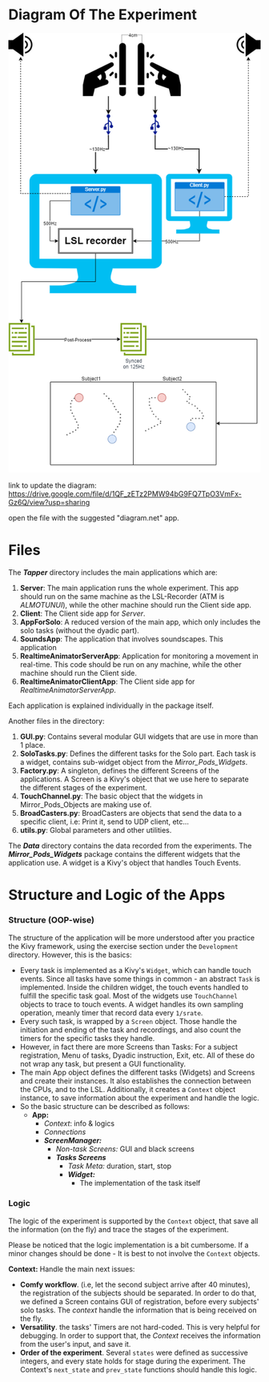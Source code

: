 # Diagram Of The Experiment
![](Diagram.png)

link to update the diagram: https://drive.google.com/file/d/1QF_zETz2PMW94bG9FQ7TpO3VmFx-Gz6Q/view?usp=sharing

open the file with the suggested "diagram.net" app.

# Files

The **_Tapper_** directory includes the main applications which are:
1. **Server**: The main application runs the whole experiment. This app should run on the same machine as the LSL-Recorder (ATM is _ALMOTUNUI_), while the other machine should run the Client side app.
2. **Client**: The Client side app for _Server_.
2. **AppForSolo**: A reduced version of the main app, which only includes the solo tasks (without the dyadic part).
3. **SoundsApp**: The application that involves soundscapes. This application
4. **RealtimeAnimatorServerApp**: Application for monitoring a movement in real-time. This code should be run on any machine, while the other machine should run the Client side.
5. **RealtimeAnimatorClientApp**: The Client side app for _RealtimeAnimatorServerApp_.

Each application is explained individually in the package itself.

Another files in the directory:
1. **GUI.py**: Contains several modular GUI widgets that are use in more than 1 place.
2. **SoloTasks.py**: Defines the different tasks for the Solo part. Each task is a widget, contains sub-widget object from the _Mirror_Pods_Widgets_.
3. **Factory.py**: A singleton, defines the different Screens of the applications. A Screen is a Kivy's object that we use here to separate the different stages of the experiment.
4. **TouchChannel.py**: The basic object that the widgets in Mirror_Pods_Objects are making use of.
5. **BroadCasters.py**: BroadCasters are objects that send the data to a specific client, i.e: Print it, send to UDP client, etc...
6. **utils.py**: Global parameters and other utilities.

The **_Data_** directory contains the data recorded from the experiments.
The **_Mirror_Pods_Widgets_** package contains the different widgets that the application use. A widget is a Kivy's object that handles Touch Events.


# Structure and Logic of the Apps

### Structure (OOP-wise)
The structure of the application will be more understood after you practice the Kivy framework, using the exercise section under the `Development` directory. However, this is the basics:
* Every task is implemented as a Kivy's `Widget`, which can handle touch events. Since all tasks have some things in common - an abstract `Task` is implemented. Inside the children widget, the touch events handled to fulfill the specific task goal. Most of the widgets use `TouchChannel` objects to trace to touch events. A widget handles its own sampling operation, meanly timer that record data every `1/srate`.
* Every such task, is wrapped by a `Screen` object. Those handle the initiation and ending of the task and recordings, and also count the timers for the specific tasks they handle.
* However, in fact there are more Screens than Tasks: For a subject registration, Menu of tasks, Dyadic instruction, Exit, etc. All of these do not wrap any task, but present a GUI functionality.
* The main App object defines the different tasks (Widgets) and Screens and create their instances. It also establishes the connection between the CPUs, and to the LSL. Additionally, it creates a `Context` object instance, to save information about the experiment and handle the logic.
* So the basic structure can be described as follows:
  * **App:**
    * *Context*: info & logics
    * *Connections*
    * _**ScreenManager:**_
      * *Non-task Screens:* GUI and black screens
      * _**Tasks Screens**_
        * *Task Meta:* duration, start, stop
        * _**Widget:**_
          * The implementation of the task itself

### Logic
The logic of the experiment is supported by the `Context` object, that save all the information (on the fly) and trace the stages of the experiment.

Please be noticed that the logic implementation is a bit cumbersome. If a minor changes should be done - It is best to not involve the `Context` objects.

**Context:** Handle the main next issues: 
* **Comfy workflow**. (i.e, let the second subject arrive after 40 minutes), the registration of the subjects should be separated.
In order to do that, we defined a Screen contains GUI of registration, before every subjects' solo tasks. The *context* handle the information that is being received on the fly.
* **Versatility**. the tasks' Timers are not hard-coded. This is very helpful for debugging. In order to support that, the *Context* receives the information from the user's input, and save it.
* **Order of the experiment**. Several `states` were defined as successive integers, and every state holds for stage during the experiment. The Context's `next_state` and `prev_state` functions should handle this logic.
  